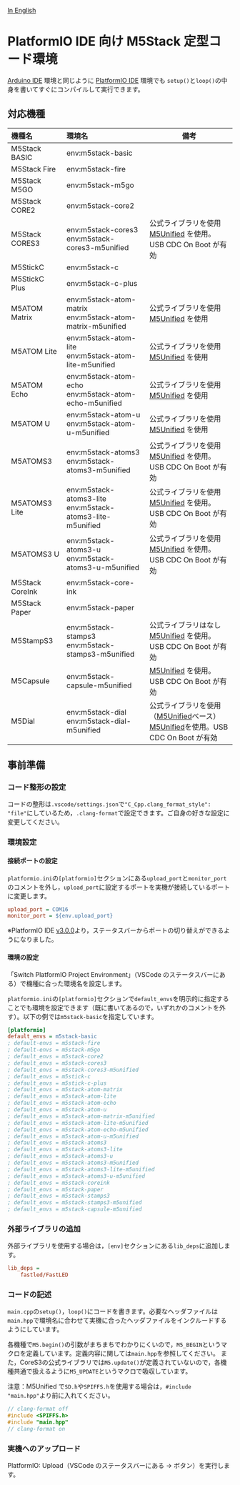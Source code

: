 [In English](README_en_US.md)

# PlatformIO IDE 向け M5Stack 定型コード環境

[Arduino IDE](https://www.arduino.cc/en/software) 環境と同じように [PlatformIO IDE](https://platformio.org/platformio-ide) 環境でも `setup()`と`loop()`の中身を書いてすぐにコンパイルして実行できます。

## 対応機種

| 機種名          | 環境名                                                         | 備考                                                                                                                                                                |
| :-------------- | :------------------------------------------------------------- | ------------------------------------------------------------------------------------------------------------------------------------------------------------------- |
| M5Stack BASIC   | env:m5stack-basic                                              |                                                                                                                                                                     |
| M5Stack Fire    | env:m5stack-fire                                               |                                                                                                                                                                     |
| M5Stack M5GO    | env:m5stack-m5go                                               |                                                                                                                                                                     |
| M5Stack CORE2   | env:m5stack-core2                                              |                                                                                                                                                                     |
| M5Stack CORES3  | env:m5stack-cores3 <br> env:m5stack-cores3-m5unified           | 公式ライブラリを使用<br>[M5Unified](https://github.com/m5stack/M5Unified) を使用。USB CDC On Boot が有効                                                            |
| M5StickC        | env:m5stack-c                                                  |                                                                                                                                                                     |
| M5StickC Plus   | env:m5stack-c-plus                                             |                                                                                                                                                                     |
| M5ATOM Matrix   | env:m5stack-atom-matrix <br> env:m5stack-atom-matrix-m5unified | 公式ライブラリを使用<br>[M5Unified](https://github.com/m5stack/M5Unified) を使用                                                                                    |
| M5ATOM Lite     | env:m5stack-atom-lite <br> env:m5stack-atom-lite-m5unified     | 公式ライブラリを使用<br>[M5Unified](https://github.com/m5stack/M5Unified) を使用                                                                                    |
| M5ATOM Echo     | env:m5stack-atom-echo <br> env:m5stack-atom-echo-m5unified     | 公式ライブラリを使用<br>[M5Unified](https://github.com/m5stack/M5Unified) を使用                                                                                    |
| M5ATOM U        | env:m5stack-atom-u <br> env:m5stack-atom-u-m5unified           | 公式ライブラリを使用<br>[M5Unified](https://github.com/m5stack/M5Unified) を使用                                                                                    |
| M5ATOMS3        | env:m5stack-atoms3 <br> env:m5stack-atoms3-m5unified           | 公式ライブラリを使用<br>[M5Unified](https://github.com/m5stack/M5Unified) を使用。USB CDC On Boot が有効                                                            |
| M5ATOMS3 Lite   | env:m5stack-atoms3-lite <br> env:m5stack-atoms3-lite-m5unified | 公式ライブラリを使用<br>[M5Unified](https://github.com/m5stack/M5Unified) を使用。USB CDC On Boot が有効                                                            |
| M5ATOMS3 U      | env:m5stack-atoms3-u <br> env:m5stack-atoms3-u-m5unified       | 公式ライブラリを使用<br>[M5Unified](https://github.com/m5stack/M5Unified) を使用。USB CDC On Boot が有効                                                            |
| M5Stack CoreInk | env:m5stack-core-ink                                           |                                                                                                                                                                     |
| M5Stack Paper   | env:m5stack-paper                                              |                                                                                                                                                                     |
| M5StampS3       | env:m5stack-stamps3 <br> env:m5stack-stamps3-m5unified         | 公式ライブラリはなし<br>[M5Unified](https://github.com/m5stack/M5Unified) を使用。USB CDC On Boot が有効                                                            |
| M5Capsule       | env:m5stack-capsule-m5unified                                  | [M5Unified](https://github.com/m5stack/M5Unified) を使用。USB CDC On Boot が有効                                                                                    |
| M5Dial          | env:m5stack-dial <br> env:m5stack-dial-m5unified               | 公式ライブラリを使用（[M5Unified](https://github.com/m5stack/M5Unified)ベース）<br>[M5Unified](https://github.com/m5stack/M5Unified)を使用。USB CDC On Boot が有効  |

## 事前準備

### コード整形の設定

コードの整形は`.vscode/settings.json`で`"C_Cpp.clang_format_style": "file"`にしているため，`.clang-format`で設定できます。ご自身の好きな設定に変更してください。

### 環境設定

#### 接続ポートの設定

`platformio.ini`の`[platformio]`セクションにある`upload_port`と`monitor_port`のコメントを外し，`upload_port`に設定するポートを実機が接続しているポートに変更します。

```platformio.ini
upload_port = COM16
monitor_port = ${env.upload_port}
```

※PlatformIO IDE [v3.0.0](https://github.com/platformio/platformio-vscode-ide/releases/tag/v3.0.0)より，ステータスバーからポートの切り替えができるようになりました。

#### 環境の設定

「Switch PlatformIO Project Environment」（VSCode のステータスバーにある）で機種に合った環境名を設定します。

`platformio.ini`の`[platformio]`セクションで`default_envs`を明示的に指定することでも環境を設定できます（既に書いてあるので，いずれかのコメントを外す）。以下の例では`m5stack-basic`を指定しています。

```platformio.ini
[platformio]
default_envs = m5stack-basic
; default-envs = m5stack-fire
; default-envs = m5stack-m5go
; default_envs = m5stack-core2
; default_envs = m5stack-cores3
; default_envs = m5stack-cores3-m5unified
; default_envs = m5stick-c
; default_envs = m5stick-c-plus
; default_envs = m5stack-atom-matrix
; default_envs = m5stack-atom-lite
; default_envs = m5stack-atom-echo
; default_envs = m5stack-atom-u
; default_envs = m5stack-atom-matrix-m5unified
; default_envs = m5stack-atom-lite-m5unified
; default_envs = m5stack-atom-echo-m5unified
; default_envs = m5stack-atom-u-m5unified
; default_envs = m5stack-atoms3
; default_envs = m5stack-atoms3-lite
; default_envs = m5stack-atoms3-u
; default_envs = m5stack-atoms3-m5unified
; default_envs = m5stack-atoms3-lite-m5unified
; default_envs = m5stack-atoms3-u-m5unified
; default_envs = m5stack-coreink
; default_envs = m5stack-paper
; default_envs = m5stack-stamps3
; default_envs = m5stack-stamps3-m5unified
; default_envs = m5stack-capsule-m5unified
```

### 外部ライブラリの追加

外部ライブラリを使用する場合は，`[env]`セクションにある`lib_deps`に追加します。

```ini
lib_deps =
    fastled/FastLED
```

### コードの記述

`main.cpp`の`setup()`，`loop()`にコードを書きます。必要なヘッダファイルは`main.hpp`で環境名に合わせて実機に合ったヘッダファイルをインクルードするようにしています。

各機種で`M5.begin()`の引数がまちまちでわかりにくいので，`M5_BEGIN`というマクロを定義しています。定義内容に関しては`main.hpp`を参照してください。
また，CoreS3の公式ライブラリでは`M5.update()`が定義されていないので，各機種共通で扱えるように`M5_UPDATE`というマクロで吸収しています。

注意：M5Unified で`SD.h`や`SPIFFS.h`を使用する場合は，`#include "main.hpp"`より前に入れてください。

```c++
// clang-format off
#include <SPIFFS.h>
#include "main.hpp"
// clang-format on
```

### 実機へのアップロード

PlatformIO: Upload（VSCode のステータスバーにある → ボタン）を実行します。
